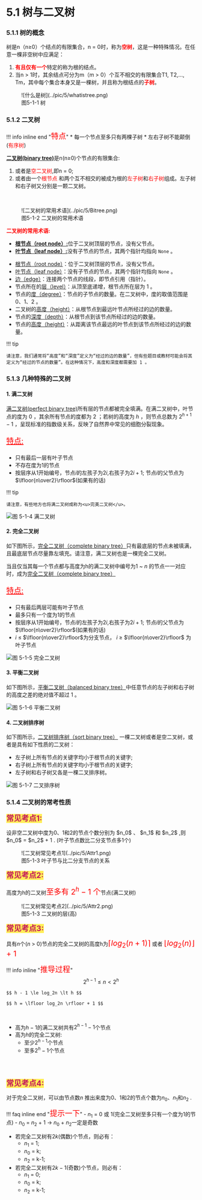 # <strong>5.1 树与二叉树</strong>

### 5.1.1 树的概念
<p>树是n（n≥0）个结点的有限集合，n = 0时，称为<strong style="color:red">空树</strong>，这是一种特殊情况。在任意一棵非空树中应满足：</p>
    
1. <strong style="color:red">有且仅有一个</strong>特定的称为根的结点。
2. 当n > 1时，其余结点可分为m（m > 0）个互不相交的有限集合T1, T2,…, Tm，其中每个集合本身又是一棵树，并且称为根结点的<strong style="color:red">子树</strong>。

<figure markdown="span">
  ![什么是树](../pic/5/whatistree.png)
  <figcaption>图5-1-1 树</figcaption>
</figure>

### 5.1.2 二叉树

!!! info inline end "<span style="color:red;font-size:20px">特点</span>"
    * 每一个节点至多只有两棵子树
    * 左右子树不能颠倒(<span style="color:red">有序树</span>)

<p><strong style="text-decoration:underline"> 二叉树(binary tree)</strong>是n(n&ge;0)个节点的有限集合:</p>

1. 或者是<span style="color: red">空二叉树</span>,即n = 0;
2. 或者由一个<span style="color: red">根节点 </span>和两个互不相交的被成为根的<span style="color: red">左子树</span>和<span style="color: red">右子树</span>组成。左子树和右子树又分别是一颗二叉树。

<br>

<figure markdown="span">
  ![二叉树的常用术语](../pic/5/Bitree.png)
  <figcaption>图5-1-2 二叉树的常用术语</figcaption>
</figure>

<strong style="color:red">二叉树的常用术语:</strong>

* <strong style="text-decoration:underline">根节点（root node）:</strong>位于二叉树顶层的节点，没有父节点。
* <strong style="text-decoration:underline">叶节点（leaf node）:</strong>没有子节点的节点，其两个指针均指向 <code>None</code> 。

- <u>根节点（root node）</u>：位于二叉树顶层的节点，没有父节点。
- <u>叶节点（leaf node）</u>：没有子节点的节点，其两个指针均指向 `None` 。
- <u>边（edge）</u>：连接两个节点的线段，即节点引用（指针）。
- 节点所在的<u>层（level）</u>：从顶至底递增，根节点所在层为 1 。
- 节点的<u>度（degree）</u>：节点的子节点的数量。在二叉树中，度的取值范围是 0、1、2 。
- 二叉树的<u>高度（height）</u>：从根节点到最远叶节点所经过的边的数量。
- 节点的<u>深度（depth）</u>：从根节点到该节点所经过的边的数量。
- 节点的<u>高度（height）</u>：从距离该节点最远的叶节点到该节点所经过的边的数量。

!!! tip

    请注意，我们通常将“高度”和“深度”定义为“经过的边的数量”，但有些题目或教材可能会将其定义为“经过的节点的数量”。在这种情况下，高度和深度都需要加 1 。

### 5.1.3 几种特殊的二叉树

#### 1. 满二叉树

<u>满二叉树(perfect binary tree)</u>所有层的节点都被完全填满。在满二叉树中，叶节点的度为 $0$ ，其余所有节点的度都为 $2$ ；若树的高度为 $h$ ，则节点总数为 $2^{h+1} - 1$ ，呈现标准的指数级关系，反映了自然界中常见的细胞分裂现象。
<br>
<p style="color:red;font-size: 20px;text-decoration:underline">特点:</p>

- 只有最后一层有叶子节点
- 不存在度为1的节点
- 按层序从$1$开始编号，节点$i$的左孩子为$2i$,右孩子为$2i+1$; 节点$i$的父节点为$\lfloor{n\over2}\rfloor$(如果有的话)

!!! tip

    请注意，有些地方也将满二叉树成称为<u>完美二叉树</u>。

![图 5-1-4 满二叉树](../pic/5/fullBiTree.png)

#### 2. 完全二叉树

如下图所示，<u>完全二叉树（complete binary tree）</u>只有最底层的节点未被填满，且最底层节点尽量靠左填充。请注意，满二叉树也是一棵完全二叉树。

当且仅当其每一个节点都与高度为h的满二叉树中编号为$1$ ~ $n$ 的节点一一对应时，成为<u>完全二叉树（complete binary tree）</u>

<p style="color:red;font-size: 20px;text-decoration:underline">特点:</p>

- 只有最后两层可能有叶子节点
- 最多只有一个度为1的节点
- 按层序从$1$开始编号，节点$i$的左孩子为$2i$,右孩子为$2i+1$; 节点$i$的父节点为$\lfloor{n\over2}\rfloor$(如果有的话)
- $i$ $\le$ $\lfloor{n\over2}\rfloor$为分支节点， $i$ $\ge$ $\lfloor{n\over2}\rfloor$ 为叶子节点

![图 5-1-5 完全二叉树](../pic/5/completeBiTree.png)

#### 3. 平衡二叉树

如下图所示，<u>平衡二叉树（balanced binary tree）</u>中任意节点的左子树和右子树的高度之差的绝对值不超过 1 。

![图 5-1-6 平衡二叉树](../pic/5/balancedBiTree.png)

#### 4. 二叉树排序树

如下图所示，<u>二叉树排序树（sort binary tree）</u> 一棵二叉树或者是空二叉树，或者是具有如下性质的二叉树：

- 左子树上所有节点的关键字均小于根节点的关键字;
- 右子树上所有节点的关键字均小于根节点的关键字;
- 左子树和右子树又各是一棵二叉排序树。

![图 5-1-7 二叉排序树](../pic/5/sortBiTree.png)

### 5.1.4 二叉树的常考性质

<p><strong style="background: #ffee57;font-size: 20px;color: #c3185d">常见考点1: </strong></p>
设非空二叉树中度为0、1和2的节点个数分别为 $n_0$ 、 $n_1$ 和 $n_2$ ,则 $n_0$ = $n_2$ + 1 . (叶子节点数比二分支节点多1个)

<figure markdown="span">
  ![二叉树常见考点1](../pic/5/Attr1.png)
  <figcaption>图5-1-3 叶子节与比二分支节点的关系</figcaption>
</figure>

<p><strong style="background: #ffee57;font-size: 20px;color: #c3185d">常见考点2: </strong></p>

高度为h的二叉树<span style="color:red;font-size:20px">至多有 $2^h - 1$ 个</span>节点(满二叉树)

<figure markdown="span">
  ![二叉树常见考点2](../pic/5/Attr2.png)
  <figcaption>图5-1-3 二叉树的层(高)</figcaption>
</figure>

<p><strong style="background: #ffee57;font-size: 20px;color: #c3185d">常见考点3: </strong></p>

具有$n$个($n$ $\gt$ $0$)节点的完全二叉树的高度h为<span style="color:red;font-size:20px">$\lceil log_2(n+1) \rceil$</span> 或者 <span style="color:red;font-size:20px">$\lfloor log_2(n) \rfloor$ + 1</span>

!!! info inline "<span style="color:red;font-size:20px">推导过程</span>"
    $$ 2^{h-1} \le n \lt 2^h $$

    $$ h - 1 \le log_2n \lt h $$

    $$ h = \lfloor log_2n \rfloor + 1 $$

<br>

* 高为$h-1$的满二叉树共有$2^{h-1} - 1$个节点
* 高为$h$的完全二叉树:
    - 至少$2^{h-1}$个节点
    - 至多$2^h-1$个节点

<br><br>

<p><strong style="background: #ffee57;font-size: 20px;color: #c3185d">常见考点4: </strong></p>

对于完全二叉树，可以由节点数$n$ 推出来度为$0$、$1$和$2$的节点个数为$n_0$、$n_1$和$n_2$ .

!!! faq inline end "<span style="color:red;font-size:20px">提示一下</span>"
    - $n_1$ = $0$ 或 $1$(完全二叉树至多只有一个度为$1$的节点)
    - $n_0$ = $n_2$ + $1$ -> $n_0$ + $n_2$一定是奇数

- 若完全二叉树有$2k$(偶数)个节点，则必有：
    - $n_1$ = 1;
    - $n_0$ = k;
    - $n_2$ = k-1;
- 若完全二叉树有$2k-1$(奇数)个节点，则必有：
    - $n_1$ = 0;
    - $n_0$ = k;
    - $n_2$ = k-1;

